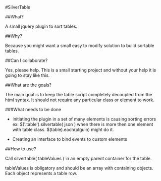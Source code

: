 #SilverTable

##What?

A small jquery plugin to sort tables.

##Why?

Because you might want a small easy to modify solution to build sortable tables.

##Can I collaborate?

Yes, please help. This is a small starting project and without your help it is going to stay like this.

##What are the goals?

The main goal is to keep the table script completely decoupled from the html syntax. It should not require any particular class or element to work.

###What needs to be done

  - Initiating the plugin in a set of many elements is causing sorting errors
  ex: $('.table').silvertable( json ) when there is more then one element with table class. $(table).each(plguin) might do it.

  - Creating an interface to bind events to custom elements

##How to use?

Call silvertable( tableValues ) in an empty parent container for the table. 

tableValues is obligatory and should be an array with containing objects. Each object represents a table row.

